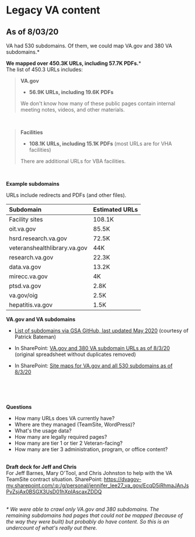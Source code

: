 # Legacy VA content

## As of 8/03/20

VA had 530 subdomains. Of them, we could map VA.gov and 380 VA subdomains.*

__We mapped over 450.3K URLs, including 57.7K PDFs.__*
<br>
The list of 450.3 URLs includes: 

> __VA.gov__
> - __56.9K URLs, including 19.6K PDFs__
>
> We don't know how many of these public pages contain internal meeting notes, videos, and other materials.
<br>

> __Facilities__
> - __108.1K URLs, including 15.1K PDFs__ (most URLs are for VHA facilities)
>
> There are additional URLs for VBA facilities.
<br>


__Example subdomains__

URLs include redirects and PDFs (and other files). 

| Subdomain  | Estimated URLs |
| :--- | :--- |
| Facility sites  | 108.1K  |
| oit.va.gov  | 85.5K  |
| hsrd.research.va.gov  | 72.5K  |
| veteranshealthlibrary.va.gov  | 44K  |
| research.va.gov  | 22.3K  |
| data.va.gov  | 13.2K  |
| mirecc.va.gov  | 4K  |
| ptsd.va.gov  | 2.8K  |
| va.gov/oig  | 2.5K  |
| hepatitis.va.gov  | 1.5K  |


__VA.gov and VA subdomains__
- [List of subdomains via GSA GitHub, last updated May 2020](https://github.com/GSA/search-gov-agency-collaboration/blob/master/va/microsites.md) (courtesy of Patrick Bateman)

- In SharePoint: [VA.gov and 380 VA subdomain URLs as of 8/3/20](https://dvagov-my.sharepoint.com/:x:/g/personal/jennifer_lee27_va_gov/ETMp1K5EFLRFpI8OPQd0SB8Biep4j0CrGIo81qLlIWrAVQ?e=o5G25U) (original spreadsheet without duplicates removed)

- In SharePoint: [Site maps for VA.gov and all 530 subdomains as of 8/3/20](https://dvagov-my.sharepoint.com/:u:/g/personal/jennifer_lee27_va_gov/Eb5IL09uBT9AgqR1rz1LVkIBhEVtlomXNEwYbjQjOm6V9g?e=QGfb4X)
<br>


<br></br>
__Questions__
* How many URLs does VA currently have? 
* Where are they managed (TeamSite, WordPress)? 
* What's the usage data? 
* How many are legally required pages? 
* How many are tier 1 or tier 2 Veteran-facing? 
* How many are tier 3 administration, program, or office content?
<br></br>


__Draft deck for Jeff and Chris__
<br>For Jeff Barnes, Mary O'Tool, and Chris Johnston to help with the VA TeamSite contract situation.
SharePoint: https://dvagov-my.sharepoint.com/:p:/g/personal/jennifer_lee27_va_gov/EcqD5iRhmaJAnJsPvZsjAx0BSGX3UsD01hXpIAscaxZDDQ
<br></br>


_* We were able to crawl only VA.gov and 380 subdomains. The remaining subdomains had pages that could not be mapped (because of the way they were built) but probably do have content. So this is an undercount of what's really out there._


